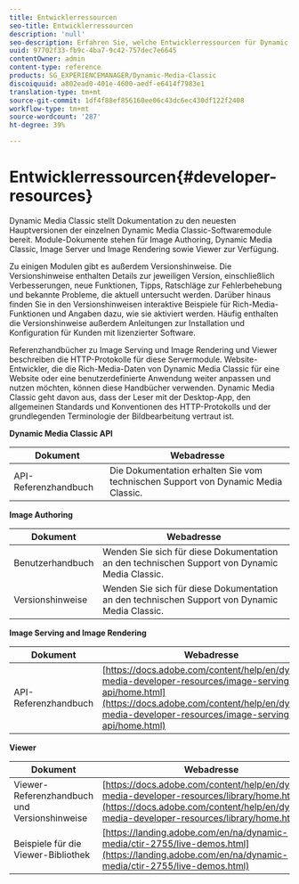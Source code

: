 ```yaml
---
title: Entwicklerressourcen
seo-title: Entwicklerressourcen
description: 'null'
seo-description: Erfahren Sie, welche Entwicklerressourcen für Dynamic Media verfügbar sind.
uuid: 97702f33-fb9c-4ba7-9c42-757dec7e6645
contentOwner: admin
content-type: reference
products: SG_EXPERIENCEMANAGER/Dynamic-Media-Classic
discoiquuid: a802ead0-401e-4600-aedf-e6414f7983e1
translation-type: tm+mt
source-git-commit: 1df4f88ef856160ee06c43dc6ec430df122f2408
workflow-type: tm+mt
source-wordcount: '287'
ht-degree: 39%

---
```



# Entwicklerressourcen{#developer-resources}

Dynamic Media Classic stellt Dokumentation zu den neuesten Hauptversionen der einzelnen Dynamic Media Classic-Softwaremodule bereit. Module-Dokumente stehen für Image Authoring, Dynamic Media Classic, Image Server und Image Rendering sowie Viewer zur Verfügung.

Zu einigen Modulen gibt es außerdem Versionshinweise. Die Versionshinweise enthalten Details zur jeweiligen Version, einschließlich Verbesserungen, neue Funktionen, Tipps, Ratschläge zur Fehlerbehebung und bekannte Probleme, die aktuell untersucht werden. Darüber hinaus finden Sie in den Versionshinweisen interaktive Beispiele für Rich-Media-Funktionen und Angaben dazu, wie sie aktiviert werden. Häufig enthalten die Versionshinweise außerdem Anleitungen zur Installation und Konfiguration für Kunden mit lizenzierter Software.

Referenzhandbücher zu Image Serving und Image Rendering und Viewer beschreiben die HTTP-Protokolle für diese Servermodule. Website-Entwickler, die die Rich-Media-Daten von Dynamic Media Classic für eine Website oder eine benutzerdefinierte Anwendung weiter anpassen und nutzen möchten, können diese Handbücher verwenden. Dynamic Media Classic geht davon aus, dass der Leser mit der Desktop-App, den allgemeinen Standards und Konventionen des HTTP-Protokolls und der grundlegenden Terminologie der Bildbearbeitung vertraut ist.


**Dynamic Media Classic API**

| Dokument | Webadresse |
|--- |--- |
| API-Referenzhandbuch | Die Dokumentation erhalten Sie vom technischen Support von Dynamic Media Classic. |

**Image Authoring**

| Dokument | Webadresse |
|--- |--- |
| Benutzerhandbuch | Wenden Sie sich für diese Dokumentation an den technischen Support von Dynamic Media Classic. |
| Versionshinweise | Wenden Sie sich für diese Dokumentation an den technischen Support von Dynamic Media Classic. |

**Image Serving and Image Rendering**

| Dokument | Webadresse |
|--- |--- |
| API-Referenzhandbuch | [https://docs.adobe.com/content/help/en/dynamic-media-developer-resources/image-serving-api/home.html](https://docs.adobe.com/content/help/en/dynamic-media-developer-resources/image-serving-api/home.html) |

**Viewer**

| Dokument | Webadresse |
|--- |--- |
| Viewer-Referenzhandbuch und Versionshinweise | [https://docs.adobe.com/content/help/en/dynamic-media-developer-resources/library/home.html](https://docs.adobe.com/content/help/en/dynamic-media-developer-resources/library/home.html) |
| Beispiele für die Viewer-Bibliothek | [https://landing.adobe.com/en/na/dynamic-media/ctir-2755/live-demos.html](https://landing.adobe.com/en/na/dynamic-media/ctir-2755/live-demos.html) |


<!-- 

**Web-to-Print**

|Document|Web address|
|--- |--- |
|Reference Guide|[https://www.adobe.com/go/learn_s7_webtoprint_en](https://www.adobe.com/go/learn_s7_webtoprint_en)| 

-->
